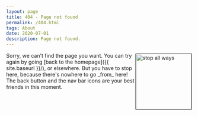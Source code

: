 ```yaml
---
layout: page
title: 404 - Page not found
permalink: /404.html
tags: About
date: 2020-07-01
description: Page not found.
---
```

<img src="{{ site.baseurl }}/images/404.png" width="150" height="150" alt="stop all ways" title="stop all ways" style="float: right; margin: 3px 3px 3px 3px; border: 1px solid #000000;">
Sorry, we can't find the page you want. You can try again by going 
[back to the homepage]({{ site.baseurl }}/), or elsewhere.  But you have to stop here,
because there's nowhere to go _from_ here!  The back button and the nav bar icons are your
best friends in this  moment.  

